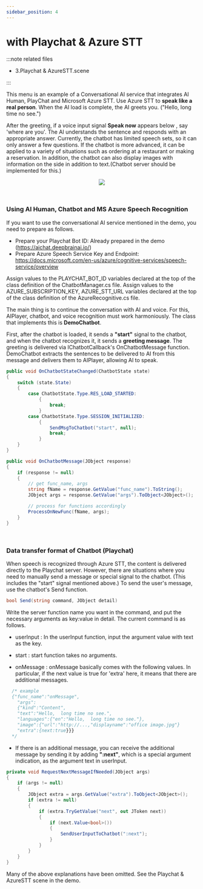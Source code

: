 ```yaml
---
sidebar_position: 4
---
```


# with Playchat & Azure STT

:::note related files

- 3.Playchat & AzureSTT.scene

:::

This menu is an example of a Conversational AI service that integrates AI Human, PlayChat and Microsoft Azure STT. Use Azure STT to **speak like a real person**. When the AI load is complete, the AI greets you. ("Hello, long time no see.") 

After the greeting, if a voice input signal **Speak now** appears below , say 'where are you'. The AI understands the sentence and responds with an appropriate answer. Currently, the chatbot has limited speech sets, so it can only answer a few questions. If the chatbot is more advanced, it can be applied to a variety of situations such as ordering at a restaurant or making a reservation. In addition, the chatbot can also display images with information on the side in addition to text.(Chatbot server should be implemented for this.)

<p align="center">
<img src="/img/aihuman/unity/sampleproject_azurestt.png" style={{zoom: "40%"}} />
</p>


<br/>

### Using AI Human, Chatbot and MS Azure Speech Recognition

If you want to use the conversational AI service mentioned in the demo, you need to prepare as follows.

- Prepare your Playchat Bot ID: Already prepared in the demo (https://aichat.deepbrainai.io/)
- Prepare Azure Speech Service Key and Endpoint: https://docs.microsoft.com/en-us/azure/cognitive-services/speech-service/overview

Assign values to the PLAYCHAT_BOT_ID variables declared at the top of the class definition of the ChatbotManager.cs file.
Assign values to the AZURE_SUBSCRIPTION_KEY, AZURE_STT_URL variables declared at the top of the class definition of the AzureRecognitive.cs file.

The main thing is to continue the conversation with AI and voice. For this, AIPlayer, chatbot, and voice recognition must work harmoniously. The class that implements this is **DemoChatbot**.

First, after the chatbot is loaded, it sends a **"start"** signal to the chatbot, and when the chatbot recognizes it, it sends a **greeting message**. The greeting is delivered via IChatbotCallback's OnChatbotMessage function. DemoChatbot extracts the sentences to be delivered to AI from this message and delivers them to AIPlayer, allowing AI to speak.

```csharp
public void OnChatbotStateChanged(ChatbotState state)
{
    switch (state.State)
    {
        case ChatbotState.Type.RES_LOAD_STARTED:
            {                              
                break;
            }               
        case ChatbotState.Type.SESSION_INITIALIZED:
            {                                                  
                SendMsgToChatbot("start", null);
                break;
            }              
    }
}

public void OnChatbotMessage(JObject response)
{       
    if (response != null)
    {
        // get func_name, args
        string fName = response.GetValue("func_name").ToString();
        JObject args = response.GetValue("args").ToObject<JObject>();

        // process for functions accordingly
        ProcessOnNewFunc(fName, args);
    }
}
```


<br/>

### Data transfer format of Chatbot (Playchat)

When speech is recognized through Azure STT, the content is delivered directly to the Playchat server. However, there are situations where you need to manually send a message or special signal to the chatbot. (This includes the "start" signal mentioned above.) To send the user's message, use the chatbot's Send function.

```csharp
bool Send(string command, JObject detail)
```

Write the server function name you want in the command, and put the necessary arguments as key:value in detail. The current command is as follows.

- userInput : In the userInput function, input the argument value with text as the key.

- start : start function takes no arguments.

- onMessage : onMessage basically comes with the following values. In particular, if the next value is true for 'extra' here, it means that there are additional messages. 

```csharp
  /* example
  {"func_name":"onMessage",
  	"args":
   	{"kind":"Content",
    "text":"Hello,  long time no see.",
    "languages":{"en":"Hello,  long time no see."},
    "image":{"url":"http://...,"displayname":"office image.jpg"}
    "extra":{next:true}}}
  */ 
```

- If there is an additional message, you can receive the additional message by sending it by adding **":next"**, which is a special argument indication, as the argument text in userInput.

```csharp
private void RequestNextMessageIfNeeded(JObject args)
{
    if (args != null)
    {
        JObject extra = args.GetValue("extra").ToObject<JObject>();
        if (extra != null)
        {
            if (extra.TryGetValue("next", out JToken next))
            {
                if (next.Value<bool>())
                {
                    SendUserInputToChatbot(":next");
                }
            }
        }
    }
}
```

Many of the above explanations have been omitted. See the Playchat & AzureSTT scene in the demo.
